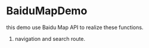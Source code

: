 BaiduMapDemo
============
this demo use Baidu Map API to realize these functions.  
1. navigation and search route.  
